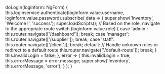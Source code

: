 doLogin(loginform: NgForm) {
  this.loginservice.authenticate(loginform.value.username, loginform.value.password).subscribe(
    data => {
      super.show('Inventory', 'Welcome !', 'success');
      super.loadScripts();
      // Based on the role, navigate to the appropriate route
      switch (loginform.value.role) {
        case 'admin':
          this.router.navigate(['/dashboard']);
          break;
        case 'manager':
          this.router.navigate(['/supplier']);
          break;
        case 'staff':
          this.router.navigate(['/client']);
          break;
        default:
          // Handle unknown roles or redirect to a default route
          this.router.navigate(['/default-route']);
          break;
      }
      this.invalidLogin = false;
    },
    error => {
      this.invalidLogin = true;
      this.errorMessage = error.message;
      super.show('Inventory', this.errorMessage, 'error');
    }
  );
}
